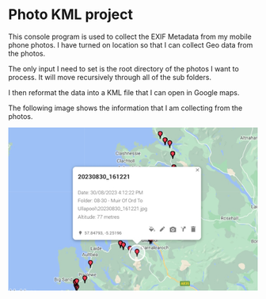 # Photo KML project

This console program is used to collect the EXIF Metadata from my mobile phone photos. I have turned on location so that I can collect Geo data from the photos.

The only input I need to set is the root directory of the photos I want to process. It will move recursively through all of the sub folders.

I then reformat the data into a KML file that I can open in Google maps.

The following image shows the information that I am collecting from the photos.

![Map data for a point](./map-data.jpg "Map data for a point")
